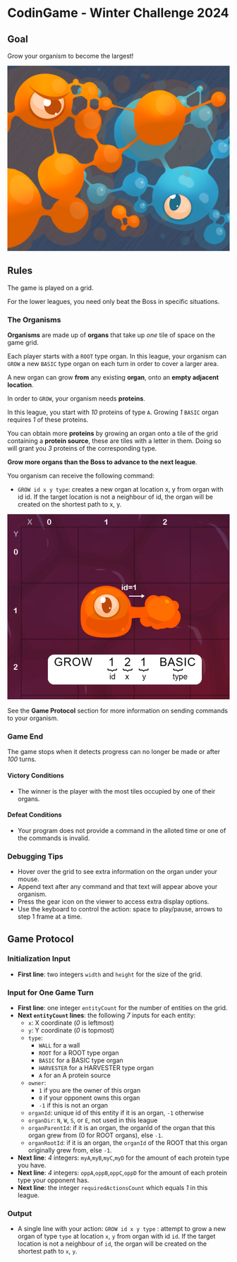 # CodinGame - Winter Challenge 2024

## Goal

Grow your organism to become the largest!

![alt](resources/Tuto_Introduction.png)

## Rules

The game is played on a grid.

For the lower leagues, you need only beat the Boss in specific situations.

### The Organisms

**Organisms** are made up of **organs** that take up _one_ tile of space on the game grid.

Each player starts with a `ROOT` type organ. In this league, your organism can `GROW` a new `BASIC` type organ on each turn in order to cover a larger area.

A new organ can grow **from** any existing **organ**, onto an **empty adjacent location**.

In order to `GROW`, your organism needs **proteins**.

In this league, you start with _10_ proteins of type `A`. Growing _1_ `BASIC` organ requires _1_ of these proteins.

You can obtain more **proteins** by growing an organ onto a tile of the grid containing a **protein source**, these are tiles with a letter in them. Doing so will grant you _3_ proteins of the corresponding type.

**Grow more organs than the Boss to advance to the next league**.

You organism can receive the following command:

- `GROW id x y type`: creates a new organ at location x, y from organ with id id. If the target location is not a neighbour of id, the organ will be created on the shortest path to x, y.

![alt](resources/Tuto_Grow%20Basic.png)

See the **Game Protocol** section for more information on sending commands to your organism.

### Game End

The game stops when it detects progress can no longer be made or after _100_ turns.

#### Victory Conditions

- The winner is the player with the most tiles occupied by one of their organs.

#### Defeat Conditions

- Your program does not provide a command in the alloted time or one of the commands is invalid.

### Debugging Tips

- Hover over the grid to see extra information on the organ under your mouse.
- Append text after any command and that text will appear above your organism.
- Press the gear icon on the viewer to access extra display options.
- Use the keyboard to control the action: space to play/pause, arrows to step 1 frame at a time.

## Game Protocol

### Initialization Input

- **First line**: two integers `width` and `height` for the size of the grid.

### Input for One Game Turn

- **First line**: one integer `entityCount` for the number of entities on the grid.
- **Next `entityCount` lines**: the following _7_ inputs for each entity:
  - `x`: X coordinate (_0_ is leftmost)
  - `y`: Y coordinate (_0_ is topmost)
  - `type`:
    - `WALL` for a wall
    - `ROOT` for a ROOT type organ
    - `BASIC` for a BASIC type organ
    - `HARVESTER` for a HARVESTER type organ
    - `A` for an A protein source
  - `owner`:
    - `1` if you are the owner of this organ
    - `0` if your opponent owns this organ
    - `-1` if this is not an organ
  - `organId`: unique id of this entity if it is an organ, `-1` otherwise
  - `organDir`: `N`, `W`, `S`, or `E`, not used in this league
  - `organParentId`: if it is an organ, the organId of the organ that this organ grew from (0 for ROOT organs), else `-1`.
  - `organRootId`: if it is an organ, the `organId` of the ROOT that this organ originally grew from, else `-1`.
- **Next line**: _4_ integers: `myA`,`myB`,`myC`,`myD` for the amount of each protein type you have.
- **Next line**: _4_ integers: `oppA`,`oppB`,`oppC`,`oppD` for the amount of each protein type your opponent has.
- **Next line**: the integer `requiredActionsCount` which equals _1_ in this league.

### Output

- A single line with your action: `GROW id x y type` : attempt to grow a new organ of type `type` at location `x`, `y` from organ with id `id`. If the target location is not a neighbour of `id`, the organ will be created on the shortest path to `x`, `y`.
